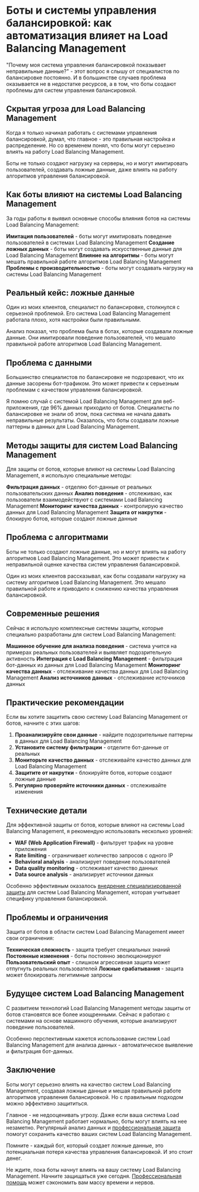 # Боты и системы управления балансировкой: как автоматизация влияет на Load Balancing Management

"Почему моя система управления балансировкой показывает неправильные данные?" - этот вопрос я слышу от специалистов по балансировке постоянно. И в большинстве случаев проблема оказывается не в недостатке ресурсов, а в том, что боты создают проблемы для систем управления балансировкой.

## Скрытая угроза для Load Balancing Management

Когда я только начинал работать с системами управления балансировкой, думал, что главное - это правильная настройка и распределение. Но со временем понял, что боты могут серьезно влиять на работу Load Balancing Management.

Боты не только создают нагрузку на серверы, но и могут имитировать пользователей, создавать ложные данные, даже влиять на работу алгоритмов управления балансировкой.

## Как боты влияют на системы Load Balancing Management

За годы работы я выявил основные способы влияния ботов на системы Load Balancing Management:

**Имитация пользователей** - боты могут имитировать поведение пользователей в системах Load Balancing Management
**Создание ложных данных** - боты могут создавать искусственные данные для Load Balancing Management
**Влияние на алгоритмы** - боты могут мешать правильной работе алгоритмов Load Balancing Management
**Проблемы с производительностью** - боты могут создавать нагрузку на системы Load Balancing Management

## Реальный кейс: ложные данные

Один из моих клиентов, специалист по балансировке, столкнулся с серьезной проблемой. Его система Load Balancing Management работала плохо, хотя настройки были правильными.

Анализ показал, что проблема была в ботах, которые создавали ложные данные. Они имитировали поведение пользователей, что мешало правильной работе алгоритмов Load Balancing Management.

## Проблема с данными

Большинство специалистов по балансировке не подозревают, что их данные засорены бот-трафиком. Это может привести к серьезным проблемам с качеством управления балансировкой.

Я помню случай с системой Load Balancing Management для веб-приложения, где 96% данных приходило от ботов. Специалисты по балансировке не знали об этом, пока система не начала давать неправильные результаты. Оказалось, что боты создавали ложные паттерны в данных для Load Balancing Management.

## Методы защиты для систем Load Balancing Management

Для защиты от ботов, которые влияют на системы Load Balancing Management, я использую специальные методы:

**Фильтрация данных** - отделяю бот-данные от реальных пользовательских данных
**Анализ поведения** - отслеживаю, как пользователи взаимодействуют с системами Load Balancing Management
**Мониторинг качества данных** - контролирую качество данных для Load Balancing Management
**Защита от накрутки** - блокирую ботов, которые создают ложные данные

## Проблема с алгоритмами

Боты не только создают ложные данные, но и могут влиять на работу алгоритмов Load Balancing Management. Это может привести к неправильной оценке качества систем управления балансировкой.

Один из моих клиентов рассказывал, как боты создавали нагрузку на систему алгоритмов Load Balancing Management. Это мешало правильной работе и приводило к снижению качества управления балансировкой.

## Современные решения

Сейчас я использую комплексные системы защиты, которые специально разработаны для систем Load Balancing Management:

**Машинное обучение для анализа поведения** - система учится на примерах реальных пользователей и выявляет подозрительную активность
**Интеграция с Load Balancing Management** - фильтрация бот-данных из данных для Load Balancing Management
**Мониторинг качества данных** - отслеживание качества данных для Load Balancing Management
**Анализ источников данных** - отслеживание источников данных

## Практические рекомендации

Если вы хотите защитить свою систему Load Balancing Management от ботов, начните с этих шагов:

1. **Проанализируйте свои данные** - найдите подозрительные паттерны в данных для Load Balancing Management
2. **Установите систему фильтрации** - отделите бот-данные от реальных
3. **Мониторьте качество данных** - отслеживайте качество данных для Load Balancing Management
4. **Защитите от накрутки** - блокируйте ботов, которые создают ложные данные
5. **Регулярно проверяйте источники данных** - отслеживайте изменения

## Технические детали

Для эффективной защиты от ботов, которые влияют на системы Load Balancing Management, я рекомендую использовать несколько уровней:

- **WAF (Web Application Firewall)** - фильтрует трафик на уровне приложения
- **Rate limiting** - ограничивает количество запросов с одного IP
- **Behavioral analysis** - анализирует поведение пользователей
- **Data quality monitoring** - отслеживает качество данных
- **Data source analysis** - анализирует источники данных

Особенно эффективным оказалось [внедрение специализированной защиты](https://progaem.com/ustanovka-antibота-usluga-po-zashhite-ot-botов-vashih-sajtов-na-различных-cms-системах.html) для систем Load Balancing Management, которая учитывает специфику управления балансировкой.

## Проблемы и ограничения

Защита от ботов в области систем Load Balancing Management имеет свои ограничения:

**Техническая сложность** - защита требует специальных знаний
**Постоянные изменения** - боты постоянно эволюционируют
**Пользовательский опыт** - слишком агрессивная защита может отпугнуть реальных пользователей
**Ложные срабатывания** - защита может блокировать легитимные запросы

## Будущее систем Load Balancing Management

С развитием технологий Load Balancing Management методы защиты от ботов становятся все более изощренными. Сейчас я работаю с системами на основе машинного обучения, которые анализируют поведение пользователей.

Особенно перспективным кажется использование систем Load Balancing Management для анализа данных - автоматическое выявление и фильтрация бот-данных.

## Заключение

Боты могут серьезно влиять на качество систем Load Balancing Management, создавая ложные данные и мешая правильной работе алгоритмов управления балансировкой. Но с правильным подходом можно эффективно защититься.

Главное - не недооценивать угрозу. Даже если ваша система Load Balancing Management работает нормально, боты могут влиять на нее незаметно. Регулярный анализ данных и [профессиональная защита](https://progaem.com/ustanovka-antibота-usluga-po-zashhite-ot-botов-vashih-sajtов-na-различных-cms-системах.html) помогут сохранить качество ваших систем Load Balancing Management.

Помните - каждый бот, который создает ложные данные, это потенциальная потеря качества управления балансировкой. И это стоит денег.

Не ждите, пока боты начнут влиять на вашу систему Load Balancing Management. Начните защищаться уже сегодня. [Профессиональная помощь](https://progaem.com/ustanovka-antibота-usluga-po-zashhite-ot-botов-vashih-sajtов-na-различных-cms-системах.html) может сэкономить вам массу времени и нервов.
